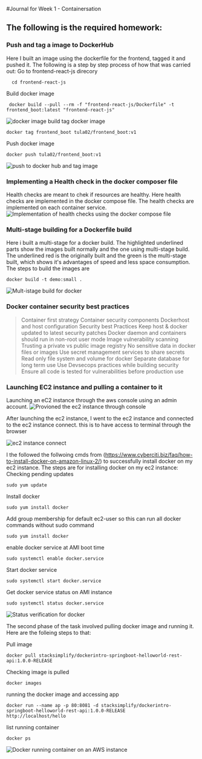 #Journal for Week 1 - Containersation
## The following is the required homework:
 
 ### Push and tag a image to DockerHub

Here I built an image using the dockerfile for the frontend, tagged it and pushed it. The following is a step by step process of how that was carried out:
Go to frontend-react-js direcory
```
  cd frontend-react-js
```
Build docker image
```
 docker build --pull --rm -f "frontend-react-js/Dockerfile" -t frontend_boot:latest "frontend-react-js"
 ```
 ![docker image build](images/image_created.png)
tag docker image
 ```
 docker tag frontend_boot tula02/frontend_boot:v1
 ```

Push docker image
```
docker push tula02/frontend_boot:v1
```
![push to docker hub and tag image ](images/image_detail.png)

### Implementing a Health check in the docker composer file
Health checks are meant to chek if resources are healthy. Here health checks are implemented in the docker compose file.
The health checks are implemented on each container service.
![Implementation of health checks using the docker compose file ](images/Health_check.png)

### Multi-stage building for a Dockerfile build

Here i built a multi-stage for a docker build. The highlighted underlined parts show the images built normally and the one using multi-stage build. The underlined red is the originally built and the green is the multi-stage built, which shows it's advantages of speed and less space consumption. The steps to build the images are 
```
docker build -t demo:small .
```
![Mult-istage build for docker ](images/multistage_docker.png)

### Docker container security best practices
  > Container first strategy
  > Container security components
  >Dockerhost and host configuration
  Security best Practices
  Keep host & docker updated to latest security patches
  Docker daemon and containers should run in non-root user mode
  Image vulnerability scanning
  Trusting a private vs public image registry
  No sensitive data in docker files or images
  Use secret management services to share secrets
  Read only file system and volume for docker
  Separate database for long term use
  Use Devsecops practices while building security
  Ensure all code is tested for vulnerabilities before production use





### Launching EC2 instance and pulling a container to it

Launching an eC2 instance  through the aws console using an admin account. 
![Provioned the ec2 instance through console ](images/multistage_docker.png)

After launching the ec2 instance, I went to the ec2 instance and connected to the ec2 instance connect. this is to have access to terminal through the browser

![ec2 instance connect ](images/dockerinstance.png)

I the followed the follwoing cmds from  (https://www.cyberciti.biz/faq/how-to-install-docker-on-amazon-linux-2/) to successfully install docker on my ec2 instance.
The steps are for installing docker on my ec2 instance:
Checking pending updates
```
sudo yum update
```
Install docker
 ```
sudo yum install docker
```
Add group membership for default ec2-user so this can run all docker commands without sudo command
 ```
sudo yum install docker
```
enable docker service at AMI boot time
````
sudo systemctl enable docker.service

````

Start docker service

````
sudo systemctl start docker.service

````

Get docker service status on AMI instance

````
sudo systemctl status docker.service

````
![Status verification for docker ](images/verification.png)

The second phase of the task involved pulling docker image and running it. Here are the folleing steps to that:

Pull image 

````
docker pull stacksimplify/dockerintro-springboot-helloworld-rest-api:1.0.0-RELEASE

````
Checking image is pulled
````
docker images
````
running the docker image and accessing app
````
docker run --name ap -p 80:8081 -d stacksimplify/dockerintro-springboot-helloworld-rest-api:1.0.0-RELEASE
http://localhost/hello
````
list running container
````
docker ps
````

![Docker running container on an AWS instance ](images/image.png)